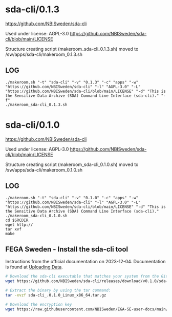 sda-cli/0.1.3
========================

<https://github.com/NBISweden/sda-cli>

Used under license:
AGPL-3.0
<https://github.com/NBISweden/sda-cli/blob/main/LICENSE>

Structure creating script (makeroom_sda-cli_0.1.3.sh) moved to /sw/apps/sda-cli/makeroom_0.1.3.sh

LOG
---

    ./makeroom.sh "-t" "sda-cli" "-v" "0.1.3" "-c" "apps" "-w" "https://github.com/NBISweden/sda-cli" "-l" "AGPL-3.0" "-L" "https://github.com/NBISweden/sda-cli/blob/main/LICENSE" "-d" "This is the Sensitive Data Archive (SDA) Command Line Interface (sda-cli)." "-f"
    ./makeroom_sda-cli_0.1.3.sh
sda-cli/0.1.0
========================

<https://github.com/NBISweden/sda-cli>

Used under license:
AGPL-3.0
<https://github.com/NBISweden/sda-cli/blob/main/LICENSE>

Structure creating script (makeroom_sda-cli_0.1.0.sh) moved to /sw/apps/sda-cli/makeroom_0.1.0.sh

LOG
---

    ./makeroom.sh "-t" "sda-cli" "-v" "0.1.0" "-c" "apps" "-w" "https://github.com/NBISweden/sda-cli" "-l" "AGPL-3.0" "-L" "https://github.com/NBISweden/sda-cli/blob/main/LICENSE" "-d" "This is the Sensitive Data Archive (SDA) Command Line Interface (sda-cli)."
    ./makeroom_sda-cli_0.1.0.sh
    cd $SRCDIR
    wget http://
    tar xvf 
    make

FEGA Sweden - Install the sda-cli tool
------------
Instructions from the official documentation on 2023-12-04.
Documentation is found at [Uploading Data](https://fega.nbis.se/submission/uploading-data.html).

```sh
# Download the sda-cli executable that matches your system from the GitHub repository.
wget https://github.com/NBISweden/sda-cli/releases/download/v0.1.0/sda-cli_.0.1.0_Linux_x86_64.tar.gz

# Extract the binary by using the tar command:
tar -xvzf sda-cli_.0.1.0_Linux_x86_64.tar.gz

# Download the encryption key
wget https://raw.githubusercontent.com/NBISweden/EGA-SE-user-docs/main/crypt4gh_key.pub
```
